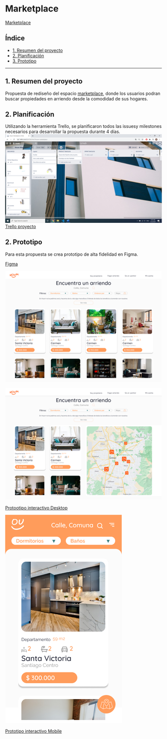 # Marketplace

[Marketplace](https://adbarquitectura.github.io/marketplace/)

## Índice

* [1. Resumen del proyecto](#1-resumen-del-proyecto)
* [2. Planificación](#2-planificación)
* [3. Prototipo](#3-Prototipo)

***

## 1. Resumen del proyecto

Propuesta de rediseño del espacio [marketplace](https://houm.com/propiedades/arriendo/), donde los usuarios podran buscar propiedades en arriendo desde la comodidad de sus hogares.

## 2. Planificación

Utilizando la herramienta Trello, se planificaron todos las issuesy milestones necesarios para desarrollar la propuesta durante 4 días.
![Trello ](./assets/imgReadme/trello.png)
[Trello proyecto](https://trello.com/b/m7Hj1Vw7)

## 2. Prototipo

Para esta propuesta se crea prototipo de alta fidelidad en Figma.

[Figma](https://www.figma.com/file/wQBhob6bOl9BOzyfRhnnLG/HOUM-Marketplace?node-id=0%3A1)

![Prototipo Desktop ](./assets/imgReadme/desk-1.png)

![Prototipo Desktop ](./assets/imgReadme/desk2.png)

[Protootipo interactivo Desktop](https://www.figma.com/proto/wQBhob6bOl9BOzyfRhnnLG/HOUM-Marketplace?node-id=0%3A3&scaling=min-zoom)

![Prototipo Mobile ](./assets/imgReadme/mobile1.png)

[Prototipo interactivo Mobile](https://www.figma.com/proto/wQBhob6bOl9BOzyfRhnnLG/HOUM-Marketplace?node-id=26%3A1&scaling=scale-down)
